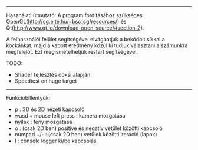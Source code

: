------------------------------------------------------------------------------------

Használati útmutató:
  A program fordításához szükséges OpenGL(http://cg.elte.hu/~bsc_cg/resources/)
                                és Qt(http://www.qt.io/download-open-source/#section-2).
         
  A felhasználói felület segítségével elvághatjuk a bekódolt síkkal a kockánkat, majd a
  kapott eredmény közül ki tudjuk választani a számunkra megfelelőt.
  Ezt megismételhetjük restart segítségével.  
                                
TODO:
  - Shader fejlesztés doksi alapján
  - Speedtest on huge target
      
-------------------------------------------------------------------------------------

Funkcióbillentyűk:
  - p : 3D és 2D nézeti kapcsoló
  - wasd + mouse left press : kamera mozgatása
  - nyilak : fény mozgatása
  - o : (csak 2D ben) positive és negatív vetület közötti kapcsoló
  - numpad +/- : (csak 2D ben) vetülek közötti iteráció (lapok)
  - l : console logger ki/be kapcsolás

